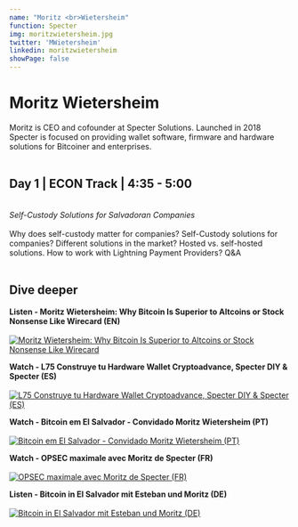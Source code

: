 ```yaml
---
name: "Moritz <br>Wietersheim"
function: Specter
img: moritzwietersheim.jpg
twitter: 'MWietersheim'
linkedin: moritzwietersheim
showPage: false
---
```


# Moritz Wietersheim
 
Moritz is CEO and cofounder at Specter Solutions. Launched in 2018 Specter is focused on providing wallet software, firmware and hardware solutions for Bitcoiner and enterprises. 
<br><br>

## Day 1 | ECON Track | 4:35 - 5:00
<br>
<i>Self-Custody Solutions for Salvadoran Companies</i><br><br>
Why does self-custody matter for companies? Self-Custody solutions for companies? Different solutions in the market? Hosted vs. self-hosted solutions. How to work with Lightning Payment Providers? Q&A<br><br>

## Dive deeper

<div class="grid grid-cols-1 md:grid-cols-2 gap-5">
<div class="p-3 my-2">

**Listen - Moritz Wietersheim: Why Bitcoin Is Superior to Altcoins or Stock Nonsense Like Wirecard (EN)** <br><br>
[ ![Moritz Wietersheim: Why Bitcoin Is Superior to Altcoins or Stock Nonsense Like Wirecard](/content/moritz_anita.png)](https://bitcoinundco.com/en/moritz-wietersheim/)
</div>

<div class="p-3 my-2">

**Watch - L75 Construye tu Hardware Wallet Cryptoadvance, Specter DIY & Specter (ES)** <br><br>
[ ![L75 Construye tu Hardware Wallet Cryptoadvance, Specter DIY & Specter (ES)](/content/moritz_lunaticoin.png)](https://www.youtube.com/watch?v=4sCZv1iVLgU/)
</div>

<div class="p-3 my-2">

**Watch - Bitcoin em El Salvador - Convidado Moritz Wietersheim (PT)** <br><br>
[ ![Bitcoin em El Salvador - Convidado Moritz Wietersheim (PT)](/content/moritz_bitcoinheiros.png)](https://www.youtube.com/watch?v=OEy8Eb3xwe4/)
</div>

<div class="p-3 my-2">

**Watch - OPSEC maximale avec Moritz de Specter (FR)** <br><br>
[ ![OPSEC maximale avec Moritz de Specter (FR)](/content/moritz_opsec.png)](https://www.youtube.com/watch?v=indhDwgVbVk/)
</div>

<div class="p-3 my-2">

**Listen - Bitcoin in El Salvador mit Esteban und Moritz (DE)** <br><br>
[ ![Bitcoin in El Salvador mit Esteban und Moritz (DE)](/content/moritz_21.png)](https://einundzwanzig.space/podcast/interview-48-bitcoin-in-el-salvador-mit-esteban-und-moritz/)
</div>

</div>

<br>


